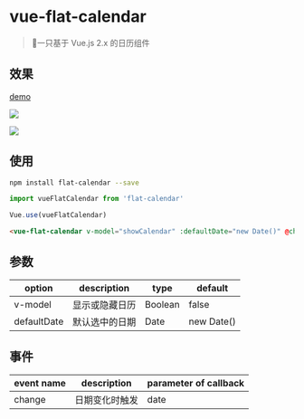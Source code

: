# vue-flat-calendar

> 📅一只基于 Vue.js 2.x 的日历组件

## 效果

[demo](https://yumiko-liu.github.io/vue-flat-calendar/index.html)

![](https://s1.ax1x.com/2018/10/16/ia5tZq.png)

![](https://s1.ax1x.com/2018/10/16/ia51zQ.png)


## 使用

``` bash
npm install flat-calendar --save
```

``` javascript
import vueFlatCalendar from 'flat-calendar'

Vue.use(vueFlatCalendar)
```

``` html
<vue-flat-calendar v-model="showCalendar" :defaultDate="new Date()" @change="selectDate" />
```

## 参数

option | description | type | default
--- | --- | --- | ---
v-model | 显示或隐藏日历 | Boolean | false
defaultDate | 默认选中的日期 | Date | new Date()

## 事件

event name | description | 	parameter of callback
--- | --- | ---
change | 日期变化时触发 | date
